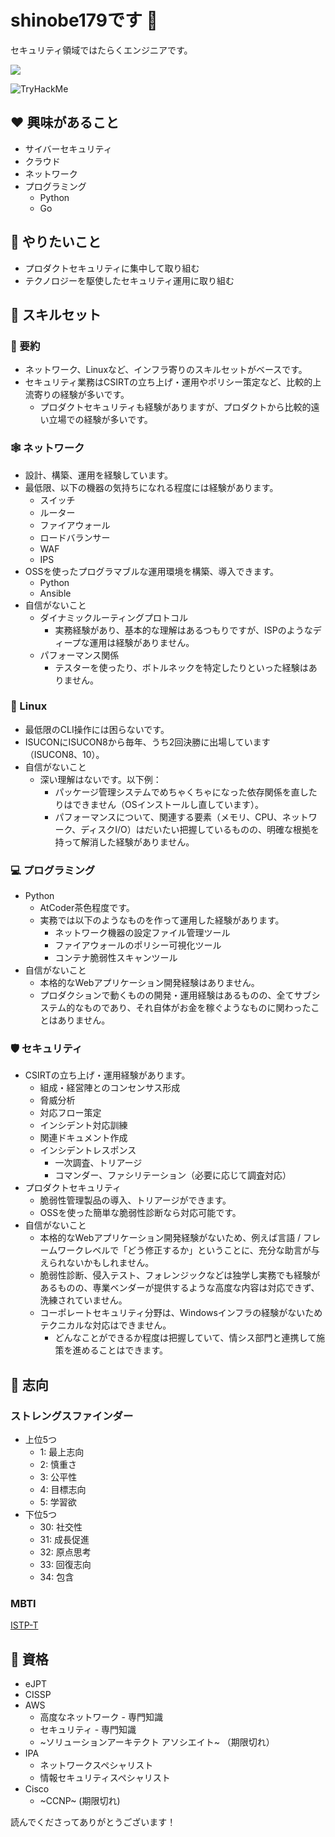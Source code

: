 # shinobe179です 👋

セキュリティ領域ではたらくエンジニアです。

[![](https://img.shields.io/twitter/follow/shinobe179?label=Twitter&logo=twitter&style=flat)
](http://twitter.com/shinobe179)

<img src="https://tryhackme-badges.s3.amazonaws.com/shinobe179.png" alt="TryHackMe">


## ❤️ 興味があること

- サイバーセキュリティ
- クラウド
- ネットワーク
- プログラミング
    - Python
    - Go

## 🎯 やりたいこと

- プロダクトセキュリティに集中して取り組む
- テクノロジーを駆使したセキュリティ運用に取り組む


## 💪 スキルセット

### 📝 要約

- ネットワーク、Linuxなど、インフラ寄りのスキルセットがベースです。
- セキュリティ業務はCSIRTの立ち上げ・運用やポリシー策定など、比較的上流寄りの経験が多いです。
    - プロダクトセキュリティも経験がありますが、プロダクトから比較的遠い立場での経験が多いです。


### 🕸️ ネットワーク

- 設計、構築、運用を経験しています。
- 最低限、以下の機器の気持ちになれる程度には経験があります。
    - スイッチ
    - ルーター
    - ファイアウォール
    - ロードバランサー
    - WAF
    - IPS
- OSSを使ったプログラマブルな運用環境を構築、導入できます。
    - Python
    - Ansible
- 自信がないこと
    - ダイナミックルーティングプロトコル
        - 実務経験があり、基本的な理解はあるつもりですが、ISPのようなディープな運用は経験がありません。
    - パフォーマンス関係
        - テスターを使ったり、ボトルネックを特定したりといった経験はありません。


### 🐧 Linux

- 最低限のCLI操作には困らないです。
- ISUCONにISUCON8から毎年、うち2回決勝に出場しています（ISUCON8、10）。
- 自信がないこと
    - 深い理解はないです。以下例：
        - パッケージ管理システムでめちゃくちゃになった依存関係を直したりはできません（OSインストールし直しています）。
        - パフォーマンスについて、関連する要素（メモリ、CPU、ネットワーク、ディスクI/O）はだいたい把握しているものの、明確な根拠を持って解消した経験がありません。


### 💻 プログラミング

- Python
    - AtCoder茶色程度です。
    - 実務では以下のようなものを作って運用した経験があります。
        - ネットワーク機器の設定ファイル管理ツール
        - ファイアウォールのポリシー可視化ツール
        - コンテナ脆弱性スキャンツール
- 自信がないこと
    - 本格的なWebアプリケーション開発経験はありません。
    - プロダクションで動くものの開発・運用経験はあるものの、全てサブシステム的なものであり、それ自体がお金を稼ぐようなものに関わったことはありません。


### 🛡️ セキュリティ

- CSIRTの立ち上げ・運用経験があります。
    - 組成・経営陣とのコンセンサス形成
    - 脅威分析
    - 対応フロー策定
    - インシデント対応訓練
    - 関連ドキュメント作成
    - インシデントレスポンス
        - 一次調査、トリアージ
        - コマンダー、ファシリテーション（必要に応じて調査対応）
- プロダクトセキュリティ
    - 脆弱性管理製品の導入、トリアージができます。
    - OSSを使った簡単な脆弱性診断なら対応可能です。
- 自信がないこと
    - 本格的なWebアプリケーション開発経験がないため、例えば言語 / フレームワークレベルで「どう修正するか」ということに、充分な助言が与えられないかもしれません。
    - 脆弱性診断、侵入テスト、フォレンジックなどは独学し実務でも経験があるものの、専業ベンダーが提供するような高度な内容は対応できず、洗練されていません。
    - コーポレートセキュリティ分野は、Windowsインフラの経験がないためテクニカルな対応はできません。
        - どんなことができるか程度は把握していて、情シス部門と連携して施策を進めることはできます。


## 🤔 志向

### ストレングスファインダー

- 上位5つ
    - 1: 最上志向
    - 2: 慎重さ
    - 3: 公平性
    - 4: 目標志向
    - 5: 学習欲
- 下位5つ
    - 30: 社交性
    - 31: 成長促進
    - 32: 原点思考
    - 33: 回復志向
    - 34: 包含


### MBTI

[ISTP-T](https://www.16personalities.com/ja/istp%E5%9E%8B%E3%81%AE%E6%80%A7%E6%A0%BC)


## 🥇 資格

- eJPT
- CISSP
- AWS
    - 高度なネットワーク - 専門知識
    - セキュリティ - 専門知識
    - ~ソリューションアーキテクト アソシエイト~ （期限切れ）
- IPA
    - ネットワークスペシャリスト
    - 情報セキュリティスペシャリスト
- Cisco
    - ~CCNP~ (期限切れ)


読んでくださってありがとうございます！
